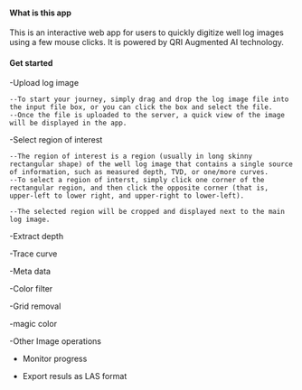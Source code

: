 #### What is this app

This is an interactive web app for users to quickly digitize well log images using a few mouse clicks. It is powered by QRI Augmented AI technology.

#### Get started

-Upload log image

    --To start your journey, simply drag and drop the log image file into the input file box, or you can click the box and select the file.
    --Once the file is uploaded to the server, a quick view of the image will be displayed in the app.

-Select region of interest

    --The region of interest is a region (usually in long skinny rectangular shape) of the well log image that contains a single source of information, such as measured depth, TVD, or one/more curves.
    --To select a region of interst, simply click one corner of the rectangular region, and then click the opposite corner (that is, upper-left to lower right, and upper-right to lower-left).

    --The selected region will be cropped and displayed next to the main log image.

-Extract depth

-Trace curve

-Meta data

-Color filter

-Grid removal

-magic color

-Other Image operations

- Monitor progress

- Export resuls as LAS format

